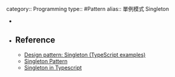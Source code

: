 category:: Programming
type:: #Pattern
alias:: 單例模式 Singleton

-
- ## Reference
	- [Design pattern: Singleton (TypeScript examples)](https://medium.com/front-end-world/design-pattern-singleton-typescript-examples-f775a07d6282)
	- [Singleton Pattern](https://www.patterns.dev/vanilla/singleton-pattern)
	- [Singleton in Typescript](https://refactoring.guru/design-patterns/singleton/typescript/example)